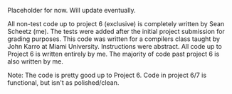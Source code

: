 Placeholder for now. Will update eventually.

All non-test code up to project 6 (exclusive) is completely written by Sean Scheetz (me). The tests were added after the initial project submission for grading purposes.
This code was written for a compilers class taught by John Karro at Miami University. Instructions were abstract.
All code up to Project 6 is written entirely by me. The majority of code past project 6 is also written by me.

Note: The code is pretty good up to Project 6. Code in project 6/7 is functional, but isn't as polished/clean.
